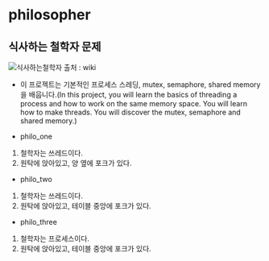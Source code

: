 # philosopher

## 식사하는 철학자 문제

![식사하는철학자](https://ww.namu.la/s/24ad59b9924a16433407eae0c36a52de73c04a5a0f9014414a473ce5b0390efdb545e8e89270c6d36426654001d1672c78b34590281f978235da7df6ea03e0b3735ea01447f421b8a08bfaa2cbaef4afaa6f4bfe310ef708e9f1abdc24dc178694658eb0688c61901162492ea779f653)
출처 : wiki 

* 이 프로젝트는 기본적인 프로세스 스레딩, mutex, semaphore, shared memory을 배웁니다.(In this project, you will learn the basics of threading a process and how to work on the same memory space. You will learn how to make threads. You will discover the mutex, semaphore and shared memory.)

* philo_one
1. 철학자는 쓰레드이다.
2. 원탁에 앉아있고, 양 옆에 포크가 있다.

* philo_two
1. 철학자는 쓰레드이다.
2. 원탁에 앉아있고, 테이블 중앙에 포크가 있다.

* philo_three
1. 철학자는 프로세스이다.
2. 원탁에 앉아있고, 테이블 중앙에 포크가 있다.


